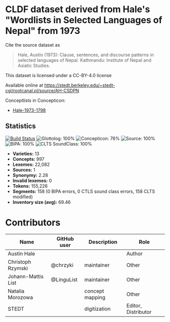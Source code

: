 # CLDF dataset derived from Hale's "Wordlists in Selected Languages of Nepal" from 1973

Cite the source dataset as

> Hale, Austin (1973): Clause, sentences, and discourse patterns in selected languages of Nepal. Kathmandu: Institute of Nepal and Asiatic Studies.

This dataset is licensed under a CC-BY-4.0 license

Available online at https://stedt.berkeley.edu/~stedt-cgi/rootcanal.pl/source/AH-CSDPN


Conceptlists in Concepticon:
- [Hale-1973-1798](https://concepticon.clld.org/contributions/Hale-1973-1798)
## Statistics


[![Build Status](https://travis-ci.org/lexibank/halenepal.svg?branch=master)](https://travis-ci.org/lexibank/halenepal)
![Glottolog: 100%](https://img.shields.io/badge/Glottolog-100%25-brightgreen.svg "Glottolog: 100%")
![Concepticon: 76%](https://img.shields.io/badge/Concepticon-76%25-yellow.svg "Concepticon: 76%")
![Source: 100%](https://img.shields.io/badge/Source-100%25-brightgreen.svg "Source: 100%")
![BIPA: 100%](https://img.shields.io/badge/BIPA-100%25-brightgreen.svg "BIPA: 100%")
![CLTS SoundClass: 100%](https://img.shields.io/badge/CLTS%20SoundClass-100%25-brightgreen.svg "CLTS SoundClass: 100%")

- **Varieties:** 13
- **Concepts:** 997
- **Lexemes:** 22,082
- **Sources:** 1
- **Synonymy:** 2.28
- **Invalid lexemes:** 0
- **Tokens:** 155,226
- **Segments:** 158 (0 BIPA errors, 0 CTLS sound class errors, 158 CLTS modified)
- **Inventory size (avg):** 69.46

# Contributors

Name               | GitHub user | Description     | Role
---                | ---         | ---             | ---
Austin Hale        |             |                 | Author  
Christoph Rzymski  | @chrzyki    | maintainer      | Other
Johann-Mattis List | @LinguList  | maintainer      | Other
Natalia Morozowa   |             | concept mapping | Other
STEDT              |             | digitization    | Editor, Distributor



